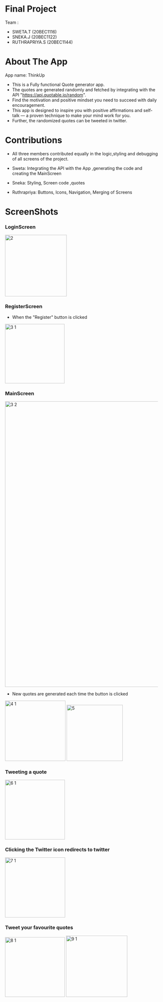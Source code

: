# Final Project

Team :
- SWETA.T (20BEC1116)
- SNEKA.J (20BEC1122)
- RUTHRAPRIYA.S (20BEC1144)

<h1>About The App</h1>

App name: ThinkUp

- This is a Fully functional Quote generator app. 
- The quotes are generated randomly and fetched by integrating with the API "https://api.quotable.io/random".
- Find the motivation and positive mindset you need to succeed with daily encouragement. 
- This app is designed to inspire you with positive affirmations and self-talk — a proven technique to make your mind work for you.
- Further, the randomized quotes can be tweeted in twitter.

<h1> Contributions </h1>
  
- All three members contributed equally in the logic,styling and debugging of all screens of the project.

- Sweta: Integrating the API with the App ,generating the code and creating the MainScreen 
- Sneka: Styling, Screen code ,quotes
- Ruthrapriya: Buttons, Icons, Navigation, Merging of Screens
  
<h1> ScreenShots </h1>

<h3> LoginScreen </h3>
 <img width="203" alt="2" src="https://user-images.githubusercontent.com/98111777/168878055-5c605dc8-018a-42e8-8b84-c74c89534639.PNG">

<h3> RegisterScreen </h3>

- When the "Register" button is clicked 
 
 <img width="196" alt="3 1" src="https://user-images.githubusercontent.com/98111777/168878225-1b1f98b4-7b7b-433b-972e-e1881bee8e07.PNG">

 <h3> MainScreen </h3>
 
 <img width="942" alt="3 2" src="https://user-images.githubusercontent.com/98111777/168878396-822f56b2-a2c7-46c8-af1f-155ab6d0d5e6.PNG">
 
- New quotes are generated each time the button is clicked 

 <img width="199" alt="4 1" src="https://user-images.githubusercontent.com/98111777/168878765-ff5f5c84-b670-4a40-93d4-328343ecc4c1.PNG">
 <img width="185" alt="5" src="https://user-images.githubusercontent.com/98111777/168878826-da5d13f8-16d4-4b7b-9e28-6f5a3409b39d.PNG">

<h3> Tweeting a quote </h3>

<img width="197" alt="6 1" src="https://user-images.githubusercontent.com/98111777/168878970-f16a857a-ec78-44ff-963b-c7c897e9c81b.PNG">

<h3> Clicking the Twitter icon redirects to twitter </h3>
<img width="198" alt="7 1" src="https://user-images.githubusercontent.com/98111777/168879374-d3508228-5dd2-44f0-a4de-f9a0549e213e.PNG">

<h3> Tweet your favourite quotes </h3>
<img width="197" alt="8 1" src="https://user-images.githubusercontent.com/98111777/168879620-63eed523-3988-4a8f-aca8-f37cadef5db3.PNG">
<img width="202" alt="9 1" src="https://user-images.githubusercontent.com/98111777/168879730-42ddda60-9ebc-4a11-88eb-d2372a6029f2.PNG">
